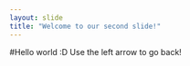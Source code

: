 ```yaml
---
layout: slide
title: "Welcome to our second slide!"
---
```

#Hello world :D
Use the left arrow to go back!